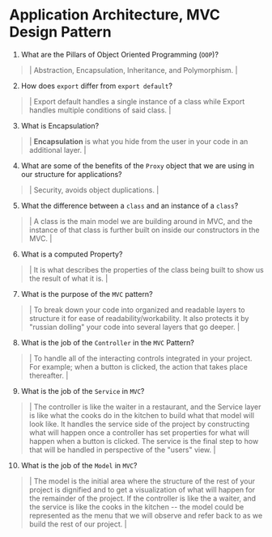 # Application Architecture, MVC Design Pattern
01. What are the Pillars of Object Oriented Programming (`OOP`)?
  
  > | Abstraction, Encapsulation, Inheritance, and Polymorphism. |

02. How does `export` differ from `export default`?
  
  > | Export default handles a single instance of a class while Export handles multiple conditions of said class. |

03. What is Encapsulation?
  
  > | <b>Encapsulation</b> is what you hide from the user in your code in an additional layer. |

04. What are some of the benefits of the `Proxy` object that we are using in our structure for applications?
  
  > | Security, avoids object duplications. |

05. What the difference between a `class` and an instance of a `class`?
  
  > | A class is the main model we are building around in MVC, and the instance of that class is further built on inside our constructors in the MVC. |

06. What is a computed Property?
  
  > | It is what describes the properties of the class being built to show us the result of what it is. |

07. What is the purpose of the `MVC` pattern?
  
  > | To break down your code into organized and readable layers to structure it for ease of readability/workability. It also protects it by "russian dolling" your code into several layers that go deeper.  |

08. What is the job of the `Controller` in the `MVC` Pattern?
  
  > | To handle all of the interacting controls integrated in your project. For example; when a button is clicked, the action that takes place thereafter. |

09. What is the job of the `Service` in `MVC`?
  
  > | The controller is like the waiter in a restaurant, and the Service layer is like what the cooks do in the kitchen to build what that model will look like. It handles the service side of the project by constructing what will happen once a controller has set properties for what will happen when a button is clicked. The service is the final step to how that will be handled in perspective of the "users" view. |

10. What is the job of the `Model` in `MVC`?
  
  > | The model is the initial area where the structure of the rest of your project is dignified and to get a visualization of what will happen for the remainder of the project. If the controller is like the a waiter, and the service is like the cooks in the kitchen -- the model could be represented as the menu that we will observe and refer back to as we build the rest of our project. |
